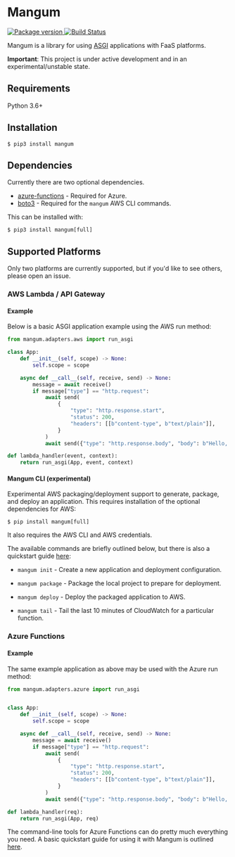# Mangum

<a href="https://pypi.org/project/mangum/">
    <img src="https://badge.fury.io/py/mangum.svg" alt="Package version">
</a>
<a href="https://travis-ci.org/erm/mangum">
    <img src="https://travis-ci.org/erm/mangum.svg?branch=master" alt="Build Status">
</a>

Mangum is a library for using [ASGI](https://asgi.readthedocs.io/en/latest/) applications with FaaS platforms.

**Important**: This project is under active development and in an experimental/unstable state.

## Requirements

Python 3.6+

## Installation

```shell
$ pip3 install mangum
```

## Dependencies

Currently there are two optional dependencies.

- [azure-functions](https://github.com/Azure/azure-functions-python-library) - Required for Azure.
- [boto3](https://github.com/boto/boto3) - Required for the `mangum` AWS CLI commands.

This can be installed with:

```shell
$ pip3 install mangum[full]
```

## Supported Platforms

Only two platforms are currently supported, but if you'd like to see others, please open an issue.

### AWS Lambda / API Gateway

#### Example

Below is a basic ASGI application example using the AWS run method:

```python
from mangum.adapters.aws import run_asgi

class App:
    def __init__(self, scope) -> None:
        self.scope = scope

    async def __call__(self, receive, send) -> None:
        message = await receive()
        if message["type"] == "http.request":
            await send(
                {
                    "type": "http.response.start",
                    "status": 200,
                    "headers": [[b"content-type", b"text/plain"]],
                }
            )
            await send({"type": "http.response.body", "body": b"Hello, world!"})

def lambda_handler(event, context):
    return run_asgi(App, event, context)
```

#### Mangum CLI (experimental)

Experimental AWS packaging/deployment support to generate, package, and deploy an application. This requires installation of the optional dependencies for AWS:

```shell
$ pip install mangum[full]
```

It also requires the AWS CLI and AWS credentials.

The available commands are briefly outlined below, but there is also a quickstart guide [here](https://erm.github.io/mangum/aws-how-to/):

* `mangum init` - Create a new application and deployment configuration.

* `mangum package` - Package the local project to prepare for deployment.

* `mangum deploy` - Deploy the packaged application to AWS.

* `mangum tail` - Tail the last 10 minutes of CloudWatch for a particular function.

### Azure Functions

#### Example

The same example application as above may be used with the Azure run method:

```python
from mangum.adapters.azure import run_asgi


class App:
    def __init__(self, scope) -> None:
        self.scope = scope

    async def __call__(self, receive, send) -> None:
        message = await receive()
        if message["type"] == "http.request":
            await send(
                {
                    "type": "http.response.start",
                    "status": 200,
                    "headers": [[b"content-type", b"text/plain"]],
                }
            )
            await send({"type": "http.response.body", "body": b"Hello, world!"})

def lambda_handler(req):
    return run_asgi(App, req)
```

The command-line tools for Azure Functions can do pretty much everything you need. A basic quickstart guide for using it with Mangum is outlined [here](https://erm.github.io/mangum/azure-how-to/).

